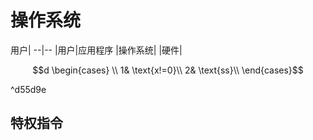 # 操作系统
 
用户|
--|-- 
|用户|应用程序
|操作系统|
|硬件|

$$d  
\begin{cases}  
 \\  
1& \text{x!=0}\\
2& \text{ss}\\
\end{cases}$$

^d55d9e

 ## 特权指令